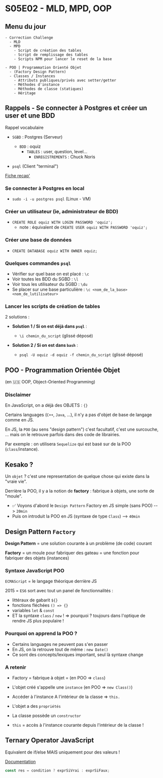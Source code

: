 # S05E02 - MLD, MPD, OOP

## Menu du jour

```
- Correction Challenge
  - MLD
  - MPD
    - Script de création des tables
    - Script de remplissage des tables 
    - Scripts NPM pour lancer le reset de la base

- POO | Programmation Orienté Objet
  - (Factory Design Pattern)
  - Classes / Instances
    - Attributs publiques/privés avec setter/getter 
    - Méthodes d'instance
    - Méthodes de classe (statiques)
    - Héritage
```

## Rappels - Se connecter à Postgres et créer un user et une BDD

Rappel vocabulaire

- `SGBD` : Postgres (Serveur)
  - `BDD` : oquiz
    - `TABLES` : user, question, level...
      - `ENREGISTREMENTS` : Chuck Noris

- `psql` (Client "terminal")

[Fiche recap'](https://gist.github.com/enzoclock/548198b0ba090049a2c2bd7bbdb80ff5)

### Se connecter à Postgres en local

- `sudo -i -u postgres psql` (Linux - VM)

### Créer un utilisateur (ie, administrateur de BDD)

- `CREATE ROLE oquiz WITH LOGIN PASSWORD 'oquiz';`
  - note : équivalent de `CREATE USER oquiz WITH PASSWORD 'oquiz';`

### Créer une base de données

- `CREATE DATABASE oquiz WITH OWNER oquiz;`

### Quelques commandes `psql`

- Vérifier sur quel base on est placé : `\c`
- Voir toutes les BDD du SGBD : `\l`
- Voir tous les utilisateur du SGBD : `\du`
- Se placer sur une base particulière : `\c <nom_de_la_base> <nom_de_lutilisateur>`

### Lancer les scripts de création de tables

2 solutions : 

- **Solution 1 / Si on est déjà dans `psql`** : 
  - `\i chemin_du_script` (glissé déposé)

- **Solution 2 / Si on est dans `bash`** : 
  - `psql -U oquiz -d oquiz -f chemin_du_script` (glissé déposé)


## POO - Programmation Orientée Objet

(en 🇺🇸 OOP, Object-Oriented Programming)

### Disclaimer

En JavaScript, on a déjà des OBJETS : `{}`

Certains languages (`C++`, `Java`, ...), il n'y a pas d'objet de base de langage comme en JS. 

En JS, la `POO` (au sens "design pattern") c'est facultatif, c'est une surcouche, ... mais on le retrouve parfois dans des code de librairies.

Par exemple : on utilisera `Sequelize` qui est basé sur de la POO (`class`/instance). 

## Kesako ?

Un `objet` ? c'est une representation de quelque chose qui existe dans la "vraie vie". 

Derrière la POO, il y a la notion de **factory** : fabrique à objets, une sorte de "moule". 

- ✅ Voyons d'abord le `Design Pattern` Factory en JS simple (sans POO) --> `20min`
- Puis on introduit la POO en JS (syntaxe de type `Class`) --> `40min`

## Design Pattern `Factory`

**Design Pattern** = une solution courante à un problème (de code) courant

**Factory** = un moule pour fabriquer des gateau
            = une fonction pour fabriquer des objets (instances)

### Syntaxe JavaScript POO

`ECMAScript` = le langage théorique derrière JS

2015 = `ES6` sort avec tout un panel de fonctionnalités : 
- littéraux de gabarit `${}`
- fonctions fléchées `() => {}`
- variables `let` & `const`
- ET la syntaxe `class` / `new` ! => pourquoi ? toujours dans l'optique de rendre JS plus populaire !

### Pourquoi on apprend la POO ? 

- Certains languages ne peuvent pas s'en passer
- En JS, on la retrouve tout de même : `new Date()`
- Ce sont des concepts/lexiques important, seul là syntaxe change

### A retenir 

- Factory = fabrique à objet = (en POO => `class`)
- L'objet créé s'appelle une `instance` (en POO => `new Class()`)
- Accéder à l'instance A l'intérieur de la classe => `this.`
- L'objet a des `propriétés`
- La classe possède un `constructor`

- `this` = accès à l'instance courante depuis l'intérieur de la classe !

## Ternary Operator JavaScript

Equivalent de if/else MAIS uniquement pour des valeurs ! 

[Documentation](https://developer.mozilla.org/fr/docs/Web/JavaScript/Reference/Operators/Conditional_operator)

```js
const res = condition ? exprSiVrai : exprSiFaux;
```


